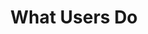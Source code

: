 ---
title: What Users Do
intro: Platform to help you understand how your customers engage with your website or product.
link: http://www.whatusersdo.com
category:
- User research
image: "/assets/images/whatusersdo.jpg"
---